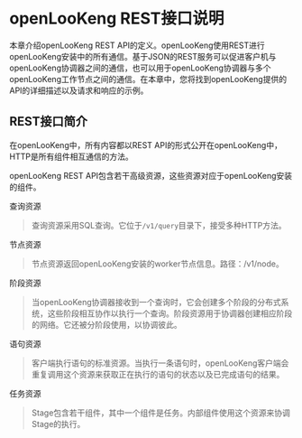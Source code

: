 # openLooKeng REST接口说明

本章介绍openLooKeng REST API的定义。openLooKeng使用REST进行openLooKeng安装中的所有通信。基于JSON的REST服务可以促进客户机与openLooKeng协调器之间的通信，也可以用于openLooKeng协调器与多个openLooKeng工作节点之间的通信。在本章中，您将找到openLooKeng提供的API的详细描述以及请求和响应的示例。

## REST接口简介

在openLooKeng中，所有内容都以REST API的形式公开在openLooKeng中，HTTP是所有组件相互通信的方法。

openLooKeng REST API包含若干高级资源，这些资源对应于openLooKeng安装的组件。

查询资源

> 查询资源采用SQL查询。它位于`/v1/query`目录下，接受多种HTTP方法。

节点资源

> 节点资源返回openLooKeng安装的worker节点信息。路径：/v1/node。

阶段资源

> 当openLooKeng协调器接收到一个查询时，它会创建多个阶段的分布式系统，这些阶段相互协作以执行一个查询。阶段资源用于协调器创建相应阶段的网络。它还被分阶段使用，以协调彼此。

语句资源

> 客户端执行语句的标准资源。当执行一条语句时，openLooKeng客户端会重复调用这个资源来获取正在执行的语句的状态以及已完成语句的结果。

任务资源

> Stage包含若干组件，其中一个组件是任务。内部组件使用这个资源来协调Stage的执行。

